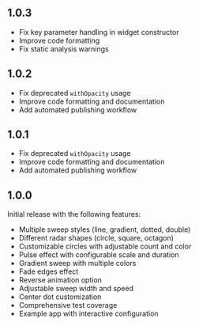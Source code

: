 ## 1.0.3

* Fix key parameter handling in widget constructor
* Improve code formatting
* Fix static analysis warnings

## 1.0.2

* Fix deprecated `withOpacity` usage
* Improve code formatting and documentation
* Add automated publishing workflow

## 1.0.1

* Fix deprecated `withOpacity` usage
* Improve code formatting and documentation
* Add automated publishing workflow

## 1.0.0

Initial release with the following features:
* Multiple sweep styles (line, gradient, dotted, double)
* Different radar shapes (circle, square, octagon)
* Customizable circles with adjustable count and color
* Pulse effect with configurable scale and duration
* Gradient sweep with multiple colors
* Fade edges effect
* Reverse animation option
* Adjustable sweep width and speed
* Center dot customization
* Comprehensive test coverage
* Example app with interactive configuration
